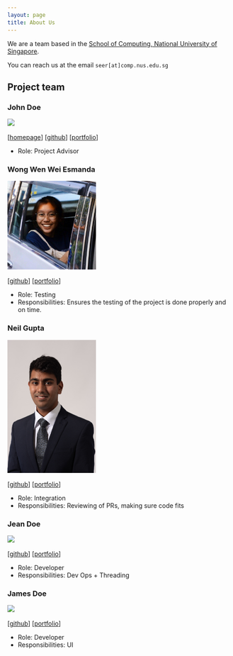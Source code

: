 ```yaml
---
layout: page
title: About Us
---
```


We are a team based in the [School of Computing, National University of Singapore](http://www.comp.nus.edu.sg).

You can reach us at the email `seer[at]comp.nus.edu.sg`

## Project team

### John Doe

<img src="images/johndoe.png" width="200px">

[[homepage](http://www.comp.nus.edu.sg/~damithch)]
[[github](https://github.com/johndoe)]
[[portfolio](team/johndoe.md)]

* Role: Project Advisor

### Wong Wen Wei Esmanda

<img src="images/Esmanda.jpg" width="200px">

[[github](http://github.com/esmanda3w)]
[[portfolio](team/johndoe.md)]

* Role: Testing
* Responsibilities: Ensures the testing of the project is done properly and on time.

### Neil Gupta

<img src="images/jargonx.png" width="200px">

[[github](http://github.com/jargonx)] [[portfolio](team/johndoe.md)]

* Role: Integration
* Responsibilities: Reviewing of PRs, making sure code fits

### Jean Doe

<img src="images/johndoe.png" width="200px">

[[github](http://github.com/johndoe)]
[[portfolio](team/johndoe.md)]

* Role: Developer
* Responsibilities: Dev Ops + Threading

### James Doe

<img src="images/johndoe.png" width="200px">

[[github](http://github.com/johndoe)]
[[portfolio](team/johndoe.md)]

* Role: Developer
* Responsibilities: UI
